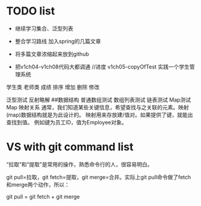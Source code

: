 # TODO list
* 继续学习集合、泛型列表
* 整合学习路线 加入spring的几篇文章
* 将多篇文章浓缩起来放到github

* 把v1ch04-v1ch08代码大都调通
  //进度 v1ch05-copyOfTest
实践一个学生管理系统

学生类
老师类
成绩
排序
增加
删除
修改

泛型测试
反射略解
##数据结构
普通数组测试
数组列表测试
链表测试
Map测试
 Map 映射关系
通常，我们知道某些关键信息，希望查找与之关联的元素。映射(map)数据结构就是为此设计的。
映射用来存放建/值对。如果提供了键，就能出查找到值。
例如键为员工ID，值为Employee对象。


# VS with git command list
“拉取”和“提取”是常用的操作，熟悉命令行的人，很容易明白。

git pull=拉取，git fetch=提取，git merge=合并。实际上git pull命令做了fetch和merge两个动作，所以：

git pull = git fetch + git merge


